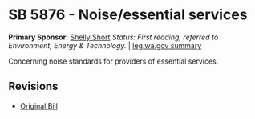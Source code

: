 # SB 5876 - Noise/essential services
**Primary Sponsor:** [Shelly Short](/person/leg/shelly.short.md)
*Status: First reading, referred to Environment, Energy & Technology.* | [leg.wa.gov summary](https://app.leg.wa.gov/billsummary?BillNumber=5876&Year=2021)

Concerning noise standards for providers of essential services.

## Revisions
* [Original Bill](1/)